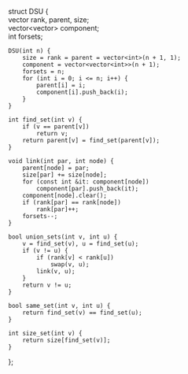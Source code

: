 struct DSU {  
    vector<int> rank, parent, size;  
    vector<vector<int>> component;  
    int forsets;  
  
    DSU(int n) {  
        size = rank = parent = vector<int>(n + 1, 1);  
        component = vector<vector<int>>(n + 1);  
        forsets = n;  
        for (int i = 0; i <= n; i++) {  
            parent[i] = i;  
            component[i].push_back(i);  
        }  
    }  
  
    int find_set(int v) {  
        if (v == parent[v])  
            return v;  
        return parent[v] = find_set(parent[v]);  
    }  
  
    void link(int par, int node) {  
        parent[node] = par;  
        size[par] += size[node];  
        for (const int &it: component[node])  
            component[par].push_back(it);  
        component[node].clear();  
        if (rank[par] == rank[node])  
            rank[par]++;  
        forsets--;  
    }  
  
    bool union_sets(int v, int u) {  
        v = find_set(v), u = find_set(u);  
        if (v != u) {  
            if (rank[v] < rank[u])  
                swap(v, u);  
            link(v, u);  
        }  
        return v != u;  
    }  
  
    bool same_set(int v, int u) {  
        return find_set(v) == find_set(u);  
    }  
  
    int size_set(int v) {  
        return size[find_set(v)];  
    }  
};  
